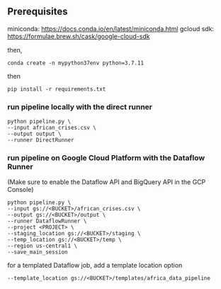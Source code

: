 
## Prerequisites


miniconda: https://docs.conda.io/en/latest/miniconda.html
gcloud sdk: https://formulae.brew.sh/cask/google-cloud-sdk


then,

`conda create -n mypython37env python=3.7.11`

then

`pip install -r requirements.txt`

### run pipeline locally with the direct runner

```
python pipeline.py \
--input african_crises.csv \
--output output \
--runner DirectRunner
```

### run pipeline on Google Cloud Platform with the Dataflow Runner
(Make sure to enable the Dataflow API and BigQuery API in the GCP Console)
```
python pipeline.py \
--input gs://<BUCKET>/african_crises.csv \
--output gs://<BUCKET>/output \
--runner DataflowRunner \
--project <PROJECT> \
--staging_location gs://<BUCKET>/staging \
--temp_location gs://<BUCKET>/temp \
--region us-central1 \
--save_main_session
```

for a templated Dataflow job, add a template location option
```
--template_location gs://<BUCKET>/templates/africa_data_pipeline
```
